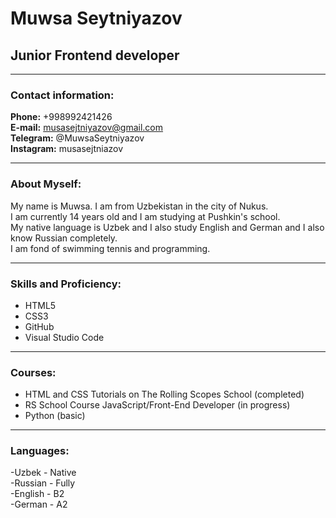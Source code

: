 # Muwsa Seytniyazov
## Junior Frontend developer

******

### Contact information:

**Phone:** +998992421426<br>
**E-mail:** musasejtniyazov@gmail.com<br>
**Telegram:** @MuwsaSeytniyazov<br>
**Instagram:** musasejtniazov<br>

******

### About Myself:

My name is Muwsa. I am from Uzbekistan in the city of Nukus.<br>
I am currently 14 years old and I am studying at Pushkin's school.<br> 
My native language is Uzbek and I also study English and German and I also know Russian completely.<br> 
I am fond of swimming tennis and programming.<br>

******

### Skills and Proficiency:

- HTML5
- CSS3
- GitHub
- Visual Studio Code

******

### Courses:

- HTML and CSS Tutorials on The Rolling Scopes School (completed)
- RS School Course JavaScript/Front-End Developer (in progress)
- Python (basic)

******

### Languages:

-Uzbek \- Native<br>
-Russian \- Fully<br>
-English \- B2<br>
-German \- A2<br>



